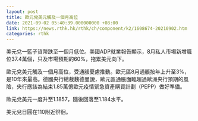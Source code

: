 ```yaml
---
layout: post
title: 歐元兌美元觸及一個月高位
date: 2021-09-02 05:40:39.000000000 +08:00
link: https://news.rthk.hk/rthk/ch/component/k2/1608674-20210902.htm
categories: rthk
---
```


美元兌一籃子貨幣跌至一個月低位。美國ADP就業報告顯示，8月私人市場新增職位37.4萬個，只及市場預期的60%，拖累美元向下。

歐元兌美元觸及一個月高位，受通脹憂慮推動。歐元區8月通脹按年上升至3%，是10年來最高。德國央行總裁魏德曼說，歐元區通脹面臨超過歐洲央行預期的風險，央行應該為結束1.85萬億歐元疫情緊急資產購買計劃（PEPP）做好準備。

歐元兌美元一度升至1.1857，隨後回落至1.184水平。

美元兌日圓在110附近徘徊。
